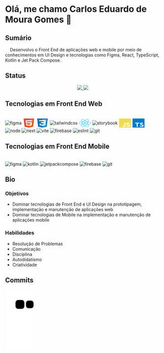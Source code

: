 # Olá, me chamo Carlos Eduardo de Moura Gomes 👋
## Sumário
<p>&nbsp;&nbsp;&nbsp;&nbsp;Desenvolvo o Front End de aplicações web e mobile por meio de conhecimentos em UI Design e tecnologias como Figma, React, TypeScript, Kotlin e Jet Pack Compose.</p>

## Status
<div align="center">
  <a href="https://github.com/cemgthedev">
    <img height="160em" src="https://github-readme-stats.vercel.app/api?username=cemgthedev&show_icons=true&icon_color=d8582c&border_color=ffffff&theme=codeSTACKr&include_all_commits=true"/>
    <img height="160em" src="https://github-readme-stats.vercel.app/api/top-langs/?username=cemgthedev&layout=compact&langs_count=7&theme=codeSTACKr&border_color=ffffff"/>
  </a>
</div>

## Tecnologias em Front End Web
<div style="display: inline_block"><br>
  <img align="center" title="Figma" alt="figma" height="30" width="40" src="https://cdn.jsdelivr.net/gh/devicons/devicon/icons/figma/figma-original.svg" />       
  <img align="center" title="HTML" alt="html" height="30" width="40" src="https://raw.githubusercontent.com/devicons/devicon/master/icons/html5/html5-original.svg">
  <img align="center" title="CSS" alt="css" height="30" width="40" src="https://raw.githubusercontent.com/devicons/devicon/master/icons/css3/css3-original.svg">
  <img align="center" title="Tailwindcss" alt="tailwindcss" height="30" width="40" src="https://cdn.jsdelivr.net/gh/devicons/devicon@latest/icons/tailwindcss/tailwindcss-original.svg" /> 
  <img align="center" title="React" alt="react" height="30" width="40" src="https://raw.githubusercontent.com/devicons/devicon/master/icons/react/react-original.svg">
  <img align="center" title="Storybook" alt="storybook" height="30" width="40" src="https://cdn.jsdelivr.net/gh/devicons/devicon/icons/storybook/storybook-original.svg" />        
  <img align="center" title="JavaScript" alt="javascript" height="30" width="40" src="https://raw.githubusercontent.com/devicons/devicon/master/icons/javascript/javascript-plain.svg">
  <img align="center" title="TypeScript" alt="typescript" height="30" width="40" src="https://raw.githubusercontent.com/devicons/devicon/master/icons/typescript/typescript-plain.svg">
  <img align="center" title="Node" alt="node" height="30" width="40" src="https://cdn.jsdelivr.net/gh/devicons/devicon/icons/nodejs/nodejs-original.svg" />
  <img align="center" title="Next" alt="next" height="30" width="40" src="https://cdn.jsdelivr.net/gh/devicons/devicon/icons/nextjs/nextjs-original.svg" />      
  <img align="center" title="Vite" alt="vite" height="30" width="40" src="https://cdn.jsdelivr.net/gh/devicons/devicon@latest/icons/vitejs/vitejs-original.svg" />
  <img align="center" title="Firebase" alt="firebase" height="30" width="40" src="https://cdn.jsdelivr.net/gh/devicons/devicon@latest/icons/firebase/firebase-original.svg" />
  <img align="center" title="ESLint" alt="eslint" height="30" width="40" src="https://cdn.jsdelivr.net/gh/devicons/devicon/icons/eslint/eslint-original.svg" />        
  <img align="center" title="Git" alt="git" height="30" width="40" src="https://cdn.jsdelivr.net/gh/devicons/devicon/icons/git/git-original.svg" />
</div>

## Tecnologias em Front End Mobile
<div style="display: inline_block"><br>
  <img align="center" title="Figma" alt="figma" height="30" width="40" src="https://cdn.jsdelivr.net/gh/devicons/devicon/icons/figma/figma-original.svg" />       
  <img align="center" title="Kotlin" alt="kotlin" height="30" width="40" src="https://cdn.jsdelivr.net/gh/devicons/devicon@latest/icons/kotlin/kotlin-original.svg" />
  <img align="center" title="Jet Pack Compose" alt="jetpackcompose" height="30" width="40" src="https://cdn.jsdelivr.net/gh/devicons/devicon@latest/icons/jetpackcompose/jetpackcompose-original.svg" />
  <img align="center" title="Firebase" alt="firebase" height="30" width="40" src="https://cdn.jsdelivr.net/gh/devicons/devicon@latest/icons/firebase/firebase-original.svg" />      
  <img align="center" title="Git" alt="git" height="30" width="40" src="https://cdn.jsdelivr.net/gh/devicons/devicon/icons/git/git-original.svg" />
</div>
  
## Bio
<div>
  <h3>Objetivos</h3>
  <ul>
    <li>Dominar tecnologias de Front End e UI Design na prototipagem, implementação e manutenção de aplicações web</li>
    <li>Dominar tecnologias de Mobile na implementação e manutenção de aplicações mobile</li>
  </ul>
  <h3>Habilidades</h3>
  <ul>
    <li>Resolução de Problemas</li>
    <li>Comunicação</li>
    <li>Disciplina</li>
    <li>Autodidatismo</li>
    <li>Criatividade</li>
  </ul>
</div>

## Commits
![snake gif](https://github.com/cemgthedev/cemgthedev/blob/output/github-contribution-grid-snake.svg)
